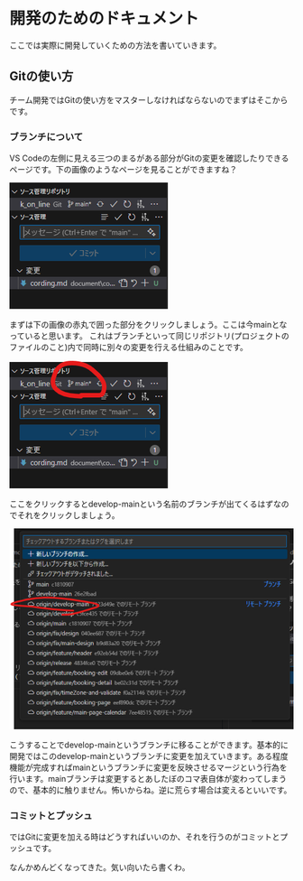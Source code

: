 # 開発のためのドキュメント

ここでは実際に開発していくための方法を書いていきます。

## Gitの使い方

チーム開発ではGitの使い方をマスターしなければならないのでまずはそこからです。

### ブランチについて

VS Codeの左側に見える三つのまるがある部分がGitの変更を確認したりできるページです。下の画像のようなページを見ることができますね？

![alt text](image.png)

まずは下の画像の赤丸で囲った部分をクリックしましょう。ここは今mainとなっていると思います。
これはブランチといって同じリポジトリ(プロジェクトのファイルのこと)内で同時に別々の変更を行える仕組みのことです。

![alt text](<cording - 1.png>)

ここをクリックするとdevelop-mainという名前のブランチが出てくるはずなのでそれをクリックしましょう。

![alt text](<cording - 2.png>)

こうすることでdevelop-mainというブランチに移ることができます。基本的に開発ではこのdevelop-mainというブランチに変更を加えていきます。ある程度機能が完成すればmainというブランチに変更を反映させるマージという行為を行います。mainブランチは変更するとあしたぼのコマ表自体が変わってしまうので、基本的に触りません。怖いからね。逆に荒らす場合は変えるといいです。

### コミットとプッシュ

ではGitに変更を加える時はどうすればいいのか、それを行うのがコミットとプッシュです。

なんかめんどくなってきた。気い向いたら書くわ。

